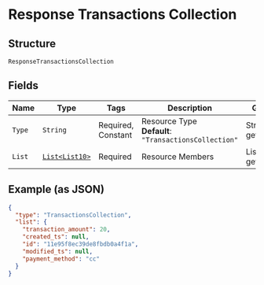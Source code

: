 
# Response Transactions Collection

## Structure

`ResponseTransactionsCollection`

## Fields

| Name | Type | Tags | Description | Getter | Setter |
|  --- | --- | --- | --- | --- | --- |
| `Type` | `String` | Required, Constant | Resource Type<br>**Default**: `"TransactionsCollection"` | String getType() | setType(String type) |
| `List` | [`List<List10>`](../../doc/models/list-10.md) | Required | Resource Members | List<List10> getList() | setList(List<List10> list) |

## Example (as JSON)

```json
{
  "type": "TransactionsCollection",
  "list": {
    "transaction_amount": 20,
    "created_ts": null,
    "id": "11e95f8ec39de8fbdb0a4f1a",
    "modified_ts": null,
    "payment_method": "cc"
  }
}
```

